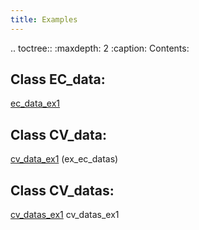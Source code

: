 ```yaml
---
title: Examples
---
```


.. toctree::
   :maxdepth: 2
   :caption: Contents:


## Class EC_data:
   
   [ec_data_ex1](ec_data_ex1)



## Class CV_data:
   
   [cv_data_ex1](cv_data_ex1)
   (ex_ec_datas)

## Class CV_datas:
   [cv_datas_ex1](cv_datas_ex1)
   cv_datas_ex1

